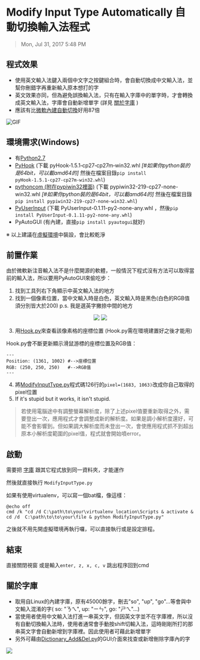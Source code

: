 Modify Input Type Automatically 自動切換輸入法程式
===

> Mon, Jul 31, 2017 5:48 PM

## 程式效果
- 使用英文輸入法鍵入兩個中文字之按鍵組合時，會自動切換成中文輸入法，並幫你刪錯字再重新輸入原本想打的字
- 英文效果亦同，但為避免誤換輸入法，只有在輸入字庫中的單字時，才會轉換成英文輸入法，字庫會自動新增單字 (詳見 [關於字庫](./README.md#關於字庫) )
- 應該有比[微軟內建自動切換](https://answers.microsoft.com/zh-hant/windows/forum/windows_10-ime/windows-10/cda818ad-1081-4165-89cd-6d43349c4b9a)好用87倍
<!--
(內建是只要輸入沒有對應合法中文就直接跳成英文QQ)
-->

![GIF](http://i.imgur.com/s8SDrcZ.gif)
## 環境需求(Windows)
- 有[Python2.7](https://www.python.org/downloads/)
- [PyHook](http://www.lfd.uci.edu/~gohlke/pythonlibs/#pyhook)
(下載 pyHook‑1.5.1‑cp27‑cp27m‑win32.whl 
*[#如果你python裝的是64bit，可以載amd64的]*
然後在檔案目錄`pip install pyHook‑1.5.1‑cp27‑cp27m‑win32.whl`)
- [pythoncom (附在pypiwin32裡面)](https://pypi.python.org/pypi/pypiwin32/219)
(下載 pypiwin32-219-cp27-none-win32.whl
*[#如果你python裝的是64bit，可以載amd64的]*
然後在檔案目錄`pip install pypiwin32-219-cp27-none-win32.whl`)
- [PyUserInput](https://pypi.python.org/pypi/PyUserInput/)
(下載 PyUserInput-0.1.11-py2-none-any.whl ，然後`pip install PyUserInput-0.1.11-py2-none-any.whl`)
- PyAutoGUI
(有內建，直接`pip install pyautogui`就好)
<!--
- requests
(有內建，直接`pip install requests`就好)
-->
※ 以上建議在[虛擬環境](https://hackmd.io/s/HycT9L68W)中裝設，會比較乾淨

## 前置作業
由於微軟新注音輸入法不是什麼開源的軟體，一般情況下程式沒有方法可以取得當前的輸入法，所以要用PyAutoGUI來偷吃步：

1. 找到工具列右下角顯示中英文輸入法的地方
2. 找到一個像素位置，當中文輸入時是白色，英文輸入時是黑色(白色的RGB值須分別皆大於200)
p.s. 我是選英字撇捺中間的地方

<center class="half">
<img src="https://i.imgur.com/S4X7hl3.png">
<img src="https://i.imgur.com/Sj8buTE.png">
</center>

3. 用[Hook.py](https://github.com/voidism/Modify-Input-Type-Automatically/blob/master/Hook.py)來查看該像素格的座標位置
    (Hook.py需在環境建置好之後才能用)
    
Hook.py會不斷更新顯示滑鼠游標的座標位置及RGB值：
```
---
Position: (1361, 1002) #-->座標位置
RGB: (250, 250, 250)   #-->RGB值
---
```
4. 將[ModifyInputType.py](https://github.com/voidism/Modify-Input-Type-Automatically/blob/master/ModifyInputType.py)程式碼126行的`pixel=(1683, 1063)`改成你自己取得的pixel位置
5. If it's stupid but it works, it isn't stupid.


>若使用電腦途中有調整螢幕解析度，除了上述pixel值要重新取得之外，需要登出一次，應用程式才會調整成新的解析度。如果是調小解析度還好，可能不會影響到。但如果調大解析度而未登出一次，會使應用程式抓不到超出原本小解析度範圍的pixel值，程式就會開始噴error。


## 啟動
需要把 [字庫](https://github.com/voidism/Modify-Input-Type-Automatically/blob/master/EnWordBase.json) 跟其它程式放到同一資料夾，才能運作

然後就直接執行 `ModifyInputType.py`

如果有使用virtualenv，可以寫一個bat檔，像這樣：
```dockerfile=
@echo off
cmd /k "cd /d C:\path\to\your\virtualenv_location\Scripts & activate & cd /d  C:\path\to\to\your\file & python ModifyInputType.py"
```
之後就不用先開虛擬環境再執行囉，可以直接執行或是設定排程。

## 結束

直接關閉視窗
或是輸入`enter, z, x, c, v` 跳出程序回到cmd

## 關於字庫
- 取用自Linux的內建字庫，原有45000餘字，刪去"so", "up", "go"...等會與中文輸入混淆的字( so: "ㄋㄟ", up: "ㄧㄣ", go: "ㄕㄟ"...)
- 當使用者使用中文輸入法打進一串英文字，但因英文字並不在字庫裡，所以沒有自動切換輸入法時，使用者通常會手動按shift切輸入法，這時剛剛所打的那串英文字會自動新增到字庫裡。因此使用者可藉此新增單字
- 另外可藉由[Dictionary_Add&Del.py](https://github.com/voidism/Modify-Input-Type-Automatically/blob/master/Dictionary_Add%26Del.py)的GUI介面來找查或新增刪除字庫內的字

![](http://i.imgur.com/mxGEGIZ.gif)

